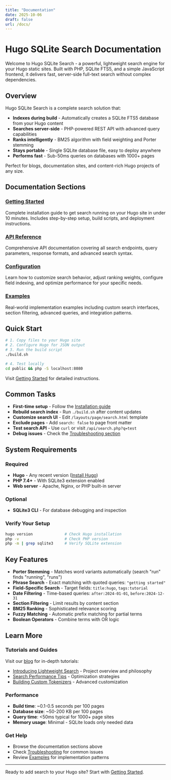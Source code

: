 ```yaml
---
title: "Documentation"
date: 2025-10-06
draft: false
url: /docs/
---
```


# Hugo SQLite Search Documentation

Welcome to Hugo SQLite Search - a powerful, lightweight search engine for your Hugo static sites. Built with PHP, SQLite FTS5, and a simple JavaScript frontend, it delivers fast, server-side full-text search without complex dependencies.

## Overview

Hugo SQLite Search is a complete search solution that:

- **Indexes during build** - Automatically creates a SQLite FTS5 database from your Hugo content
- **Searches server-side** - PHP-powered REST API with advanced query capabilities
- **Ranks intelligently** - BM25 algorithm with field weighting and Porter stemming
- **Stays portable** - Single SQLite database file, easy to deploy anywhere
- **Performs fast** - Sub-50ms queries on databases with 1000+ pages

Perfect for blogs, documentation sites, and content-rich Hugo projects of any size.

## Documentation Sections

### [Getting Started](getting-started/)
Complete installation guide to get search running on your Hugo site in under 10 minutes. Includes step-by-step setup, build scripts, and deployment instructions.

### [API Reference](api-reference/)
Comprehensive API documentation covering all search endpoints, query parameters, response formats, and advanced search syntax.

### [Configuration](configuration/)
Learn how to customize search behavior, adjust ranking weights, configure field indexing, and optimize performance for your specific needs.

### [Examples](examples/)
Real-world implementation examples including custom search interfaces, section filtering, advanced queries, and integration patterns.

## Quick Start

```bash
# 1. Copy files to your Hugo site
# 2. Configure Hugo for JSON output
# 3. Run the build script
./build.sh

# 4. Test locally
cd public && php -S localhost:8080
```

Visit [Getting Started](getting-started/) for detailed instructions.

## Common Tasks

- **First-time setup** - Follow the [Installation guide](getting-started/#installation)
- **Rebuild search index** - Run `./build.sh` after content updates
- **Customize search UI** - Edit `/layouts/page/search.html` template
- **Exclude pages** - Add `search: false` to page front matter
- **Test search API** - Use `curl` or visit `/api/search.php?q=test`
- **Debug issues** - Check the [Troubleshooting section](getting-started/#troubleshooting)

## System Requirements

### Required
- **Hugo** - Any recent version ([Install Hugo](https://gohugo.io/installation/))
- **PHP 7.4+** - With SQLite3 extension enabled
- **Web server** - Apache, Nginx, or PHP built-in server

### Optional
- **SQLite3 CLI** - For database debugging and inspection

### Verify Your Setup
```bash
hugo version              # Check Hugo installation
php -v                    # Check PHP version
php -m | grep sqlite3     # Verify SQLite extension
```

## Key Features

- **Porter Stemming** - Matches word variants automatically (search "run" finds "running", "runs")
- **Phrase Search** - Exact matching with quoted queries: `"getting started"`
- **Field-Specific Search** - Target fields: `title:hugo`, `tags:tutorial`
- **Date Filtering** - Time-based queries: `after:2024-01-01`, `before:2024-12-31`
- **Section Filtering** - Limit results by content section
- **BM25 Ranking** - Sophisticated relevance scoring
- **Fuzzy Matching** - Automatic prefix matching for partial terms
- **Boolean Operators** - Combine terms with OR logic

## Learn More

### Tutorials and Guides
Visit our [blog](/posts/) for in-depth tutorials:
- [Introducing Lightweight Search](/posts/introducing-lightweight-search/) - Project overview and philosophy
- [Search Performance Tips](/posts/search-performance-tips/) - Optimization strategies
- [Building Custom Tokenizers](/posts/building-custom-tokenizers/) - Advanced customization

### Performance
- **Build time**: ~0.1-0.5 seconds per 100 pages
- **Database size**: ~50-200 KB per 100 pages
- **Query time**: <50ms typical for 1000+ page sites
- **Memory usage**: Minimal - SQLite loads only needed data

### Get Help
- Browse the documentation sections above
- Check [Troubleshooting](getting-started/#troubleshooting) for common issues
- Review [Examples](examples/) for implementation patterns

---

Ready to add search to your Hugo site? Start with [Getting Started](getting-started/).
